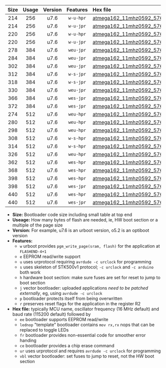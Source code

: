 |Size|Usage|Version|Features|Hex file|
|:-:|:-:|:-:|:-:|:--|
|214|256|u7.6|`w-u-hpr`|[atmega162_11mhz0592_57600bps_ur.hex](https://raw.githubusercontent.com/stefanrueger/urboot/main//atmega162_11mhz0592_57600bps_ur.hex)|
|214|256|u7.6|`w-u-jpr`|[atmega162_11mhz0592_57600bps_ur_vbl.hex](https://raw.githubusercontent.com/stefanrueger/urboot/main//atmega162_11mhz0592_57600bps_ur_vbl.hex)|
|220|256|u7.6|`w-u-hpr`|[atmega162_11mhz0592_57600bps_lednop_ur.hex](https://raw.githubusercontent.com/stefanrueger/urboot/main//atmega162_11mhz0592_57600bps_lednop_ur.hex)|
|220|256|u7.6|`w-u-jpr`|[atmega162_11mhz0592_57600bps_lednop_ur_vbl.hex](https://raw.githubusercontent.com/stefanrueger/urboot/main//atmega162_11mhz0592_57600bps_lednop_ur_vbl.hex)|
|278|384|u7.6|`weu-jpr`|[atmega162_11mhz0592_57600bps_ee_ur_vbl.hex](https://raw.githubusercontent.com/stefanrueger/urboot/main//atmega162_11mhz0592_57600bps_ee_ur_vbl.hex)|
|284|384|u7.6|`weu-jpr`|[atmega162_11mhz0592_57600bps_ee_lednop_ur_vbl.hex](https://raw.githubusercontent.com/stefanrueger/urboot/main//atmega162_11mhz0592_57600bps_ee_lednop_ur_vbl.hex)|
|302|384|u7.6|`weu-jpr`|[atmega162_11mhz0592_57600bps_ee_lednop_fr_ur_vbl.hex](https://raw.githubusercontent.com/stefanrueger/urboot/main//atmega162_11mhz0592_57600bps_ee_lednop_fr_ur_vbl.hex)|
|312|384|u7.6|`w-s-jpr`|[atmega162_11mhz0592_57600bps_vbl.hex](https://raw.githubusercontent.com/stefanrueger/urboot/main//atmega162_11mhz0592_57600bps_vbl.hex)|
|318|384|u7.6|`w-s-jpr`|[atmega162_11mhz0592_57600bps_lednop_vbl.hex](https://raw.githubusercontent.com/stefanrueger/urboot/main//atmega162_11mhz0592_57600bps_lednop_vbl.hex)|
|330|384|u7.6|`weu-jpr`|[atmega162_11mhz0592_57600bps_ee_lednop_fr_ce_ur_vbl.hex](https://raw.githubusercontent.com/stefanrueger/urboot/main//atmega162_11mhz0592_57600bps_ee_lednop_fr_ce_ur_vbl.hex)|
|366|384|u7.6|`wes-jpr`|[atmega162_11mhz0592_57600bps_ee_vbl.hex](https://raw.githubusercontent.com/stefanrueger/urboot/main//atmega162_11mhz0592_57600bps_ee_vbl.hex)|
|372|384|u7.6|`wes-jpr`|[atmega162_11mhz0592_57600bps_ee_lednop_vbl.hex](https://raw.githubusercontent.com/stefanrueger/urboot/main//atmega162_11mhz0592_57600bps_ee_lednop_vbl.hex)|
|274|512|u7.6|`weu-hpr`|[atmega162_11mhz0592_57600bps_ee_ur.hex](https://raw.githubusercontent.com/stefanrueger/urboot/main//atmega162_11mhz0592_57600bps_ee_ur.hex)|
|280|512|u7.6|`weu-hpr`|[atmega162_11mhz0592_57600bps_ee_lednop_ur.hex](https://raw.githubusercontent.com/stefanrueger/urboot/main//atmega162_11mhz0592_57600bps_ee_lednop_ur.hex)|
|298|512|u7.6|`weu-hpr`|[atmega162_11mhz0592_57600bps_ee_lednop_fr_ur.hex](https://raw.githubusercontent.com/stefanrueger/urboot/main//atmega162_11mhz0592_57600bps_ee_lednop_fr_ur.hex)|
|308|512|u7.6|`w-s-hpr`|[atmega162_11mhz0592_57600bps.hex](https://raw.githubusercontent.com/stefanrueger/urboot/main//atmega162_11mhz0592_57600bps.hex)|
|314|512|u7.6|`w-s-hpr`|[atmega162_11mhz0592_57600bps_lednop.hex](https://raw.githubusercontent.com/stefanrueger/urboot/main//atmega162_11mhz0592_57600bps_lednop.hex)|
|326|512|u7.6|`weu-hpr`|[atmega162_11mhz0592_57600bps_ee_lednop_fr_ce_ur.hex](https://raw.githubusercontent.com/stefanrueger/urboot/main//atmega162_11mhz0592_57600bps_ee_lednop_fr_ce_ur.hex)|
|362|512|u7.6|`wes-hpr`|[atmega162_11mhz0592_57600bps_ee.hex](https://raw.githubusercontent.com/stefanrueger/urboot/main//atmega162_11mhz0592_57600bps_ee.hex)|
|368|512|u7.6|`wes-hpr`|[atmega162_11mhz0592_57600bps_ee_lednop.hex](https://raw.githubusercontent.com/stefanrueger/urboot/main//atmega162_11mhz0592_57600bps_ee_lednop.hex)|
|398|512|u7.6|`wes-hpr`|[atmega162_11mhz0592_57600bps_ee_lednop_fr.hex](https://raw.githubusercontent.com/stefanrueger/urboot/main//atmega162_11mhz0592_57600bps_ee_lednop_fr.hex)|
|398|512|u7.6|`wes-jpr`|[atmega162_11mhz0592_57600bps_ee_lednop_fr_vbl.hex](https://raw.githubusercontent.com/stefanrueger/urboot/main//atmega162_11mhz0592_57600bps_ee_lednop_fr_vbl.hex)|
|440|512|u7.6|`wes-hpr`|[atmega162_11mhz0592_57600bps_ee_lednop_fr_ce.hex](https://raw.githubusercontent.com/stefanrueger/urboot/main//atmega162_11mhz0592_57600bps_ee_lednop_fr_ce.hex)|
|440|512|u7.6|`wes-jpr`|[atmega162_11mhz0592_57600bps_ee_lednop_fr_ce_vbl.hex](https://raw.githubusercontent.com/stefanrueger/urboot/main//atmega162_11mhz0592_57600bps_ee_lednop_fr_ce_vbl.hex)|

- **Size:** Bootloader code size including small table at top end
- **Useage:** How many bytes of flash are needed, ie, HW boot section or a multiple of the page size
- **Version:** For example, u7.6 is an urboot version, o5.2 is an optiboot version
- **Features:**
  + `w` urboot provides `pgm_write_page(sram, flash)` for the application at `FLASHEND-4+1`
  + `e` EEPROM read/write support
  + `u` uses urprotocol requiring `avrdude -c urclock` for programming
  + `s` uses skeleton of STK500v1 protocol; `-c urclock` and `-c arduino` both work
  + `h` hardware boot section: make sure fuses are set for reset to jump to boot section
  + `j` vector bootloader: uploaded applications *need to be patched externally*, eg, using `avrdude -c urclock`
  + `p` bootloader protects itself from being overwritten
  + `r` preserves reset flags for the application in the register R2
- **Hex file:** typically MCU name, oscillator frequency (16 MHz default) and baud rate (115200 default) followed by
  + `ee` bootloader supports EEPROM read/write
  + `lednop` "template" bootloader contains `mov rx,rx` nops that can be replaced to toggle LEDs
  + `fr` bootloader provides non-essential code for smoother error handing
  + `ce` bootloader provides a chip erase command
  + `ur` uses urprotocol and requires `avrdude -c urclock` for programming
  + `vbl` vector bootloader: set fuses to jump to reset, not the HW boot section
